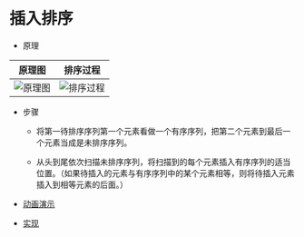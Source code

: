 # 插入排序

- 原理

| 原理图 | 排序过程 |
| ----- | ------- |
| ![原理图](../../../其他/algorithm/sort/InsertSort1.png) | ![排序过程](../../../其他/algorithm/sort/InsertSort2.png) |

- 步骤

    - 将第一待排序序列第一个元素看做一个有序序列，把第二个元素到最后一个元素当成是未排序序列。
    
    - 从头到尾依次扫描未排序序列，将扫描到的每个元素插入有序序列的适当位置。（如果待插入的元素与有序序列中的某个元素相等，则将待插入元素插入到相等元素的后面。）

- [动画演示](../../../其他/algorithm/sort/InsertSort.gif)

- [实现](../../../src/main/java/cool/zzy/demo/algorithm/sort/InsertSort.java)